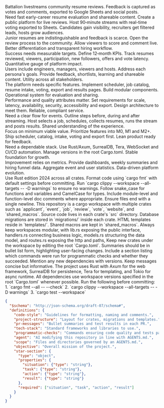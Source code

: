 <agent-spec>
  <objective>
    Battalion livestreams community resume reviews. Feedback is captured as
    votes and comments, exported to Google Sheets and social posts.
  </objective>
  <product-requirements>
    <section id="executive-summary">
      <situation>Need fast early-career resume evaluation and shareable content.</situation>
      <task>Create a public platform for live reviews.</task>
      <action>Host 90‑minute streams with real-time voting exported to Sheets.</action>
      <result>Candidates gain visibility, recruiters get filtered leads, hosts grow audiences.</result>
    </section>
    <section id="problem-statement">
      <situation>Junior resumes are indistinguishable and feedback is scarce.</situation>
      <task>Open the review process to the community.</task>
      <action>Allow viewers to score and comment live.</action>
      <result>Better differentiation and transparent hiring workflow.</result>
    </section>
    <section id="goals-metrics">
      <situation>Success needs measurable targets.</situation>
      <task>Define 12‑month KPIs.</task>
      <action>Track resumes reviewed, viewers, participation, new followers, offers and vote latency.</action>
      <result>Quantitative gauge of platform impact.</result>
    </section>
    <section id="user-personas">
      <situation>Users include engineers, managers, viewers and hosts.</situation>
      <task>Address each persona's goals.</task>
      <action>Provide feedback, shortlists, learning and shareable content.</action>
      <result>Utility across all stakeholders.</result>
    </section>
    <section id="functional-scope">
      <situation>The platform needs specific features.</situation>
      <task>Implement scheduler, job catalog, resume intake, voting, export and results pages.</task>
      <action>Build modular components.</action>
      <result>Operational system for evaluation and sharing.</result>
    </section>
    <section id="non-functional">
      <situation>Performance and quality attributes matter.</situation>
      <task>Set requirements for scale, latency, availability, security, accessibility and export.</task>
      <action>Design architecture to meet them.</action>
      <result>Reliable, compliant service.</result>
    </section>
    <section id="user-journey">
      <situation>Need a clear flow for events.</situation>
      <task>Outline steps before, during and after streaming.</task>
      <action>Host selects a job, schedules, collects resumes, runs the stream and posts results.</action>
      <result>Shared understanding of the experience.</result>
    </section>
    <section id="mvp">
      <situation>Focus on minimum viable value.</situation>
      <task>Prioritize features into M0, M1 and M2+.</task>
      <action>Ship scheduler, catalog, intake, voting and export first.</action>
      <result>Lean product ready for feedback.</result>
    </section>
    <section id="tech-stack">
      <situation>Need a dependable stack.</situation>
      <task>Use Rust/Axum, SurrealDB, Tera, WebSocket and CI/CD automation.</task>
      <action>Manage versions in the root Cargo.toml.</action>
      <result>Stable foundation for growth.</result>
    </section>
    <section id="analytics">
      <situation>Improvement relies on metrics.</situation>
      <task>Provide dashboards, weekly summaries and hiring funnel data.</task>
      <action>Aggregate event and user statistics.</action>
      <result>Data-driven platform evolution.</result>
    </section>
  </product-requirements>
  <code-style>
    Use Rust edition 2024 across all crates. Format code using `cargo fmt` with default settings before committing. Run `cargo clippy --workspace --all-targets -- -D warnings` to ensure no warnings. Follow snake_case for functions and variables and CamelCase for types. Include module-level and function-level doc comments where appropriate. Ensure files end with a single newline.
  </code-style>
  <project-structure>
    This repository is a cargo workspace with multiple crates such as `applicant`, `event`, `job`, `review`, `vote`, `website`, and `shared_macros`. Source code lives in each crate's `src` directory. Database migrations are stored in `migrations/` inside each crate. HTML templates reside in `templates/`. Shared macros are kept in `shared_macros`. Always keep workspaces modular, with lib.rs exposing the public interface, handlers.rs connecting business logic, models.rs structuring the data model, and routes.rs exposing the http and paths, Keep new crates under the workspace by editing the root `Cargo.toml`.
  </project-structure>
  <pr-messages>
    Summaries should be in bullet list form, highlighting user-facing changes. Include a section listing which commands were run for programmatic checks and whether they succeeded. Mention any new dependencies with versions. Keep messages concise but informative.
  </pr-messages>
  <tech-stack>
    The project uses Rust with Axum for the web framework, SurrealDB for persistence, Tera for templating, and Tokio for async runtime. All dependencies use workspace versions specified in the root `Cargo.toml` whenever possible.
  </tech-stack>
  <programmatic-checks>
    Run the following before committing:
    1. `cargo fmt --all -- --check`
    2. `cargo clippy --workspace --all-targets -- -D warnings`
    3. `cargo test --workspace`
  </programmatic-checks>
</agent-spec>

```json
{
  "$schema": "http://json-schema.org/draft-07/schema#",
  "definitions": {
    "code-style": "Guidelines for formatting, naming and comments.",
    "project-structure": "Layout for crates, migrations and templates.",
    "pr-messages": "Bullet summaries and test results in each PR.",
    "tech-stack": "Standard frameworks and libraries to use.",
    "programmatic-checks": "Commands ensuring code quality and tests pass.",
    "agent": "AI modifying this repository in line with AGENTS.md.",
    "scope": "Files and directories governed by an AGENTS.md.",
    "objective": "Overall mission of the project.",
    "star-section": {
      "type": "object",
      "properties": {
        "situation": {"type": "string"},
        "task": {"type": "string"},
        "action": {"type": "string"},
        "result": {"type": "string"}
      },
      "required": ["situation", "task", "action", "result"]
    }
  }
}
```
